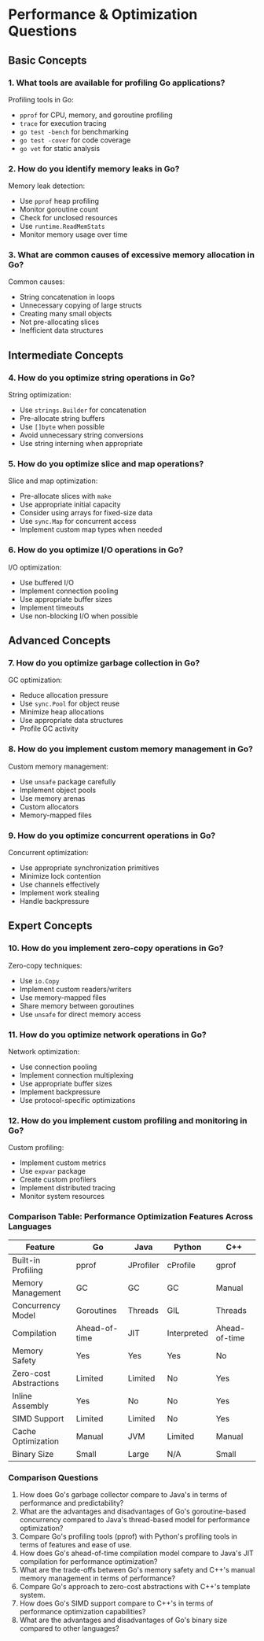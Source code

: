 # Performance & Optimization Questions

## Basic Concepts

### 1. What tools are available for profiling Go applications?

Profiling tools in Go:
* `pprof` for CPU, memory, and goroutine profiling
* `trace` for execution tracing
* `go test -bench` for benchmarking
* `go test -cover` for code coverage
* `go vet` for static analysis

### 2. How do you identify memory leaks in Go?

Memory leak detection:
* Use `pprof` heap profiling
* Monitor goroutine count
* Check for unclosed resources
* Use `runtime.ReadMemStats`
* Monitor memory usage over time

### 3. What are common causes of excessive memory allocation in Go?

Common causes:
* String concatenation in loops
* Unnecessary copying of large structs
* Creating many small objects
* Not pre-allocating slices
* Inefficient data structures

## Intermediate Concepts

### 4. How do you optimize string operations in Go?

String optimization:
* Use `strings.Builder` for concatenation
* Pre-allocate string buffers
* Use `[]byte` when possible
* Avoid unnecessary string conversions
* Use string interning when appropriate

### 5. How do you optimize slice and map operations?

Slice and map optimization:
* Pre-allocate slices with `make`
* Use appropriate initial capacity
* Consider using arrays for fixed-size data
* Use `sync.Map` for concurrent access
* Implement custom map types when needed

### 6. How do you optimize I/O operations in Go?

I/O optimization:
* Use buffered I/O
* Implement connection pooling
* Use appropriate buffer sizes
* Implement timeouts
* Use non-blocking I/O when possible

## Advanced Concepts

### 7. How do you optimize garbage collection in Go?

GC optimization:
* Reduce allocation pressure
* Use `sync.Pool` for object reuse
* Minimize heap allocations
* Use appropriate data structures
* Profile GC activity

### 8. How do you implement custom memory management in Go?

Custom memory management:
* Use `unsafe` package carefully
* Implement object pools
* Use memory arenas
* Custom allocators
* Memory-mapped files

### 9. How do you optimize concurrent operations in Go?

Concurrent optimization:
* Use appropriate synchronization primitives
* Minimize lock contention
* Use channels effectively
* Implement work stealing
* Handle backpressure

## Expert Concepts

### 10. How do you implement zero-copy operations in Go?

Zero-copy techniques:
* Use `io.Copy`
* Implement custom readers/writers
* Use memory-mapped files
* Share memory between goroutines
* Use `unsafe` for direct memory access

### 11. How do you optimize network operations in Go?

Network optimization:
* Use connection pooling
* Implement connection multiplexing
* Use appropriate buffer sizes
* Implement backpressure
* Use protocol-specific optimizations

### 12. How do you implement custom profiling and monitoring in Go?

Custom profiling:
* Implement custom metrics
* Use `expvar` package
* Create custom profilers
* Implement distributed tracing
* Monitor system resources

### Comparison Table: Performance Optimization Features Across Languages

| Feature | Go | Java | Python | C++ |
|---------|----|------|--------|-----|
| Built-in Profiling | pprof | JProfiler | cProfile | gprof |
| Memory Management | GC | GC | GC | Manual |
| Concurrency Model | Goroutines | Threads | GIL | Threads |
| Compilation | Ahead-of-time | JIT | Interpreted | Ahead-of-time |
| Memory Safety | Yes | Yes | Yes | No |
| Zero-cost Abstractions | Limited | Limited | No | Yes |
| Inline Assembly | Yes | No | No | Yes |
| SIMD Support | Limited | Limited | No | Yes |
| Cache Optimization | Manual | JVM | Limited | Manual |
| Binary Size | Small | Large | N/A | Small |

### Comparison Questions

1. How does Go's garbage collector compare to Java's in terms of performance and predictability?
2. What are the advantages and disadvantages of Go's goroutine-based concurrency compared to Java's thread-based model for performance optimization?
3. Compare Go's profiling tools (pprof) with Python's profiling tools in terms of features and ease of use.
4. How does Go's ahead-of-time compilation model compare to Java's JIT compilation for performance optimization?
5. What are the trade-offs between Go's memory safety and C++'s manual memory management in terms of performance?
6. Compare Go's approach to zero-cost abstractions with C++'s template system.
7. How does Go's SIMD support compare to C++'s in terms of performance optimization capabilities?
8. What are the advantages and disadvantages of Go's binary size compared to other languages? 